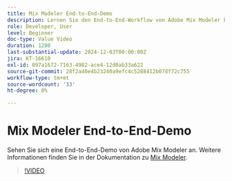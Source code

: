 ```yaml
---
title: Mix Modeler End-to-End-Demo
description: Lernen Sie den End-to-End-Workflow von Adobe Mix Modeler kennen.
role: Developer, User
level: Beginner
doc-type: Value Video
duration: 1280
last-substantial-update: 2024-12-03T00:00:00Z
jira: KT-16610
exl-id: 097a1672-7163-4982-ace4-12d0ab33a622
source-git-commit: 28f2a40e4b23240a9efc4c5288412b07df72c755
workflow-type: tm+mt
source-wordcount: '33'
ht-degree: 0%

---
```


# Mix Modeler End-to-End-Demo

Sehen Sie sich eine End-to-End-Demo von Adobe Mix Modeler an. Weitere Informationen finden Sie in der Dokumentation zu [Mix Modeler](https://experienceleague.adobe.com/de/docs/mix-modeler/using/overview).

>[!VIDEO](https://video.tv.adobe.com/v/3440794/?learn=on&enablevpops)
